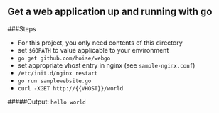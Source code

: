 ## Get a web application up and running with go

###Steps

- For this project, you only need contents of this directory
- set `$GOPATH` to value applicable to your environment
- `go get github.com/hoise/webgo`
- set appropriate vhost entry in nginx (see `sample-nginx.conf`)
- `/etc/init.d/nginx restart`
- `go run samplewebsite.go`
- `curl -XGET http://{{VHOST}}/world`

#####Output:  `hello world`

